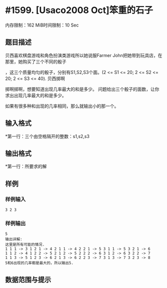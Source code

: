# #1599. [Usaco2008 Oct]笨重的石子

内存限制：162 MiB时间限制：10 Sec

## 题目描述

贝西喜欢棋盘游戏和角色扮演类游戏所以她说服Farmer John把她带到玩具店，在那里，她购买了三个不同的骰子

，这三个质量均匀的骰子，分别有S1,S2,S3个面。(2 <= S1 <= 20; 2 <= S2 <= 20; 2 <= S3 <= 40). 贝西掷啊

掷啊掷啊，想要知道出现几率最大的和是多少。 问题给出三个骰子的面数，让你求出出现几率最大的和是多少。

如果有很多种和出现的几率相同，那么就输出小的那一个。

## 输入格式

*第一行：三个由空格隔开的整数：s1,s2,s3 

## 输出格式

*第一行：所要求的解 

## 样例

### 样例输入

    
    3 2 3
    

### 样例输出

    
    5
    输出详解:
    这里是所有可能的情况.
    1 1 1 -> 3 1 2 1 -> 4 2 1 1 -> 4 2 2 1 -> 5 3 1 1 -> 5 3 2 1 -> 6
    1 1 2 -> 4 1 2 2 -> 5 2 1 2 -> 5 2 2 2 -> 6 3 1 2 -> 6 3 2 2 -> 7
    1 1 3 -> 5 1 2 3 -> 6 2 1 3 -> 6 2 2 3 -> 7 3 1 3 -> 7 3 2 3 -> 8
    5和6出现的几率都是最大的，所以输出5.
    

## 数据范围与提示
